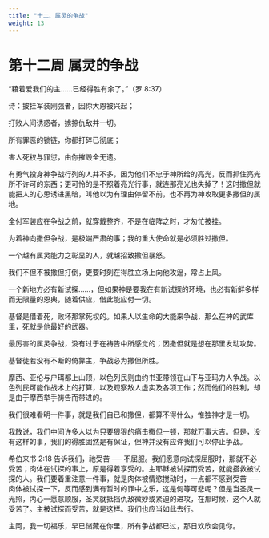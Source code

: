 ```yaml
---
title: "十二、属灵的争战"
weight: 13
---
```


# 第十二周 属灵的争战

“藉着爱我们的主……已经得胜有余了。”（罗 8:37）

诗：披挂军装刚强者，因你大恩被兴起；

打败人间诱惑者，掳掠仇敌并一切。

所有罪恶的锁链，你都打碎已彻底；

害人死权与罪愆，由你摧毁全无遗。

有勇气投身神争战行列的人并不多，因为他们不忠于神所给的亮光，反而抓住亮光所不许可的东西；更可怜的是不照着亮光行事，就连那亮光也失掉了！这时撒但就能把人的心思诱进黑暗，叫他以为有理由停留不前，也不再为神攻取更多撒但的属地。

全付军装应在争战之前，就穿戴整齐，不是在临阵之时，才匆忙披挂。

为着神向撒但争战，是极端严肃的事；我的重大使命就是必须胜过撒但。

一个越有属灵能力之彰显的人，就越招致撒但暴怒。

我们不但不被撒但打倒，更要时刻在得胜立场上向他攻逼，常占上风。

一个新地方必有新试探……，但如果神是要我在有新试探的环境，也必有新鲜多样而无限量的恩典，随着供应，借此能应付一切。

基督是借着死，败坏那掌死权的。如果人以生命的大能来争战，那么在神的武库里，死就是他最好的武器。

最厉害的属灵争战，没有过于在祷告中所感觉的；因撒但就是想在那里发动攻势。

基督徒若没有不断的倚靠主，争战必为撒但所胜。

摩西、亚伦与户珥都上山顶，以色列民则由约书亚带领在山下与亚玛力人争战。以色列民可能作战术上的打算，以及观察敌人虚实及各项工作；然而他们的胜利，却是由于摩西举手祷告而带进的。

我们很难看明一件事，就是我们自已和撒但，都算不得什么，惟独神才是一切。

我敢说，我们中间许多人以为只要狠狠的痛击撒但一顿，那就万事大吉。但是，没有这样的事，我们的得胜固然是有保证，但神并没有应许我们可以停止争战。

希伯来书 2:18 告诉我们，祂受苦 ── 不屈服。我们愿意向试探屈服时，那就不必受苦；肉体在试探的事上，原是得着享受的。主耶稣被试探而受苦，就能搭救被试探的人。我们要着重注意一件事，就是肉体被情慾搅动时，一点都不感到受苦 ── 肉体被试探一下，反而感到满有暂时的罪中之乐，这是何等可悲呢？但是当圣灵一光照，内心一愿意顺服，圣灵就抵挡仇敌微妙或紧迫的进攻，在那时候，这个人就受苦了。主被试探而受苦，就是这样。我们也应当如此去行。

主阿，我一切福乐，早已储藏在你里，所有争战都已过，那日欢欣会见你。

